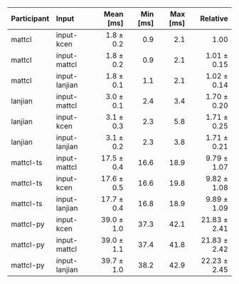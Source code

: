 | Participant | Input | Mean [ms] | Min [ms] | Max [ms] | Relative |
|:---|:---|---:|---:|---:|---:|
| mattcl | input-kcen | 1.8 ± 0.2 | 0.9 | 2.1 | 1.00 |
| mattcl | input-mattcl | 1.8 ± 0.2 | 0.9 | 2.1 | 1.01 ± 0.15 |
| mattcl | input-lanjian | 1.8 ± 0.1 | 1.1 | 2.1 | 1.02 ± 0.14 |
| lanjian | input-mattcl | 3.0 ± 0.1 | 2.4 | 3.4 | 1.70 ± 0.20 |
| lanjian | input-kcen | 3.1 ± 0.3 | 2.3 | 5.8 | 1.71 ± 0.25 |
| lanjian | input-lanjian | 3.1 ± 0.2 | 2.3 | 3.8 | 1.71 ± 0.21 |
| mattcl-ts | input-mattcl | 17.5 ± 0.4 | 16.6 | 18.9 | 9.79 ± 1.07 |
| mattcl-ts | input-kcen | 17.6 ± 0.5 | 16.6 | 19.8 | 9.82 ± 1.08 |
| mattcl-ts | input-lanjian | 17.7 ± 0.4 | 16.8 | 18.9 | 9.89 ± 1.09 |
| mattcl-py | input-kcen | 39.0 ± 1.0 | 37.3 | 42.1 | 21.83 ± 2.41 |
| mattcl-py | input-mattcl | 39.0 ± 1.1 | 37.4 | 41.8 | 21.83 ± 2.42 |
| mattcl-py | input-lanjian | 39.7 ± 1.0 | 38.2 | 42.9 | 22.23 ± 2.45 |
